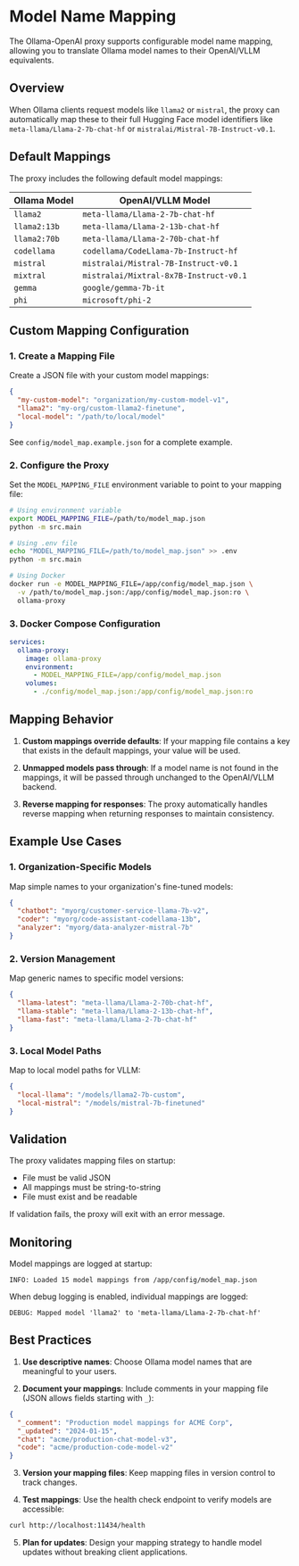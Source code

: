 # Model Name Mapping

The Ollama-OpenAI proxy supports configurable model name mapping, allowing you to translate Ollama model names to their OpenAI/VLLM equivalents.

## Overview

When Ollama clients request models like `llama2` or `mistral`, the proxy can automatically map these to their full Hugging Face model identifiers like `meta-llama/Llama-2-7b-chat-hf` or `mistralai/Mistral-7B-Instruct-v0.1`.

## Default Mappings

The proxy includes the following default model mappings:

| Ollama Model | OpenAI/VLLM Model |
|--------------|-------------------|
| `llama2` | `meta-llama/Llama-2-7b-chat-hf` |
| `llama2:13b` | `meta-llama/Llama-2-13b-chat-hf` |
| `llama2:70b` | `meta-llama/Llama-2-70b-chat-hf` |
| `codellama` | `codellama/CodeLlama-7b-Instruct-hf` |
| `mistral` | `mistralai/Mistral-7B-Instruct-v0.1` |
| `mixtral` | `mistralai/Mixtral-8x7B-Instruct-v0.1` |
| `gemma` | `google/gemma-7b-it` |
| `phi` | `microsoft/phi-2` |

## Custom Mapping Configuration

### 1. Create a Mapping File

Create a JSON file with your custom model mappings:

```json
{
  "my-custom-model": "organization/my-custom-model-v1",
  "llama2": "my-org/custom-llama2-finetune",
  "local-model": "/path/to/local/model"
}
```

See `config/model_map.example.json` for a complete example.

### 2. Configure the Proxy

Set the `MODEL_MAPPING_FILE` environment variable to point to your mapping file:

```bash
# Using environment variable
export MODEL_MAPPING_FILE=/path/to/model_map.json
python -m src.main

# Using .env file
echo "MODEL_MAPPING_FILE=/path/to/model_map.json" >> .env
python -m src.main

# Using Docker
docker run -e MODEL_MAPPING_FILE=/app/config/model_map.json \
  -v /path/to/model_map.json:/app/config/model_map.json:ro \
  ollama-proxy
```

### 3. Docker Compose Configuration

```yaml
services:
  ollama-proxy:
    image: ollama-proxy
    environment:
      - MODEL_MAPPING_FILE=/app/config/model_map.json
    volumes:
      - ./config/model_map.json:/app/config/model_map.json:ro
```

## Mapping Behavior

1. **Custom mappings override defaults**: If your mapping file contains a key that exists in the default mappings, your value will be used.

2. **Unmapped models pass through**: If a model name is not found in the mappings, it will be passed through unchanged to the OpenAI/VLLM backend.

3. **Reverse mapping for responses**: The proxy automatically handles reverse mapping when returning responses to maintain consistency.

## Example Use Cases

### 1. Organization-Specific Models

Map simple names to your organization's fine-tuned models:

```json
{
  "chatbot": "myorg/customer-service-llama-7b-v2",
  "coder": "myorg/code-assistant-codellama-13b",
  "analyzer": "myorg/data-analyzer-mistral-7b"
}
```

### 2. Version Management

Map generic names to specific model versions:

```json
{
  "llama-latest": "meta-llama/Llama-2-70b-chat-hf",
  "llama-stable": "meta-llama/Llama-2-13b-chat-hf",
  "llama-fast": "meta-llama/Llama-2-7b-chat-hf"
}
```

### 3. Local Model Paths

Map to local model paths for VLLM:

```json
{
  "local-llama": "/models/llama2-7b-custom",
  "local-mistral": "/models/mistral-7b-finetuned"
}
```

## Validation

The proxy validates mapping files on startup:

- File must be valid JSON
- All mappings must be string-to-string
- File must exist and be readable

If validation fails, the proxy will exit with an error message.

## Monitoring

Model mappings are logged at startup:

```
INFO: Loaded 15 model mappings from /app/config/model_map.json
```

When debug logging is enabled, individual mappings are logged:

```
DEBUG: Mapped model 'llama2' to 'meta-llama/Llama-2-7b-chat-hf'
```

## Best Practices

1. **Use descriptive names**: Choose Ollama model names that are meaningful to your users.

2. **Document your mappings**: Include comments in your mapping file (JSON allows fields starting with `_`):

```json
{
  "_comment": "Production model mappings for ACME Corp",
  "_updated": "2024-01-15",
  "chat": "acme/production-chat-model-v3",
  "code": "acme/production-code-model-v2"
}
```

3. **Version your mapping files**: Keep mapping files in version control to track changes.

4. **Test mappings**: Use the health check endpoint to verify models are accessible:

```bash
curl http://localhost:11434/health
```

5. **Plan for updates**: Design your mapping strategy to handle model updates without breaking client applications.